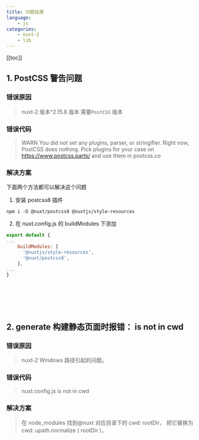 ```yaml
---
title: 问题处理
language:
    - js
categories:
    - nuxt-2
    - lib
---
```


[[toc]]

## 1. PostCSS 警告问题

### 错误原因

> nuxt-2 版本^2.15.8 版本 需要`PostCSS` 版本

### 错误代码

> WARN You did not set any plugins, parser, or stringifier. Right now, PostCSS does nothing. Pick plugins for your case on https://www.postcss.parts/ and use them in postcss.co

### 解决方案

下面两个方法都可以解决这个问题

1. 安装 postcss8 插件

```shell
npm i -D @nuxt/postcss8 @nuxtjs/style-resources
```

2. 在 nuxt.config.js 的 buildModules 下添加

```js
export default {
...
    buildModules: [
      '@nuxtjs/style-resources',
      '@nuxt/postcss8',
    ],
...
}
```

<br/>
<br/>
<br/>
<br/>

## 2. generate 构建静态页面时报错： is not in cwd

### 错误原因

> nuxt-2 Windows 路径引起的问题。

### 错误代码

> nuxt.config.js is not in cwd

### 解决方案

> 在 node_modules 找到@nuxt 对应目录下的 cwd: rootDir， 把它替换为 cwd: upath.normalize ( rootDir )，
